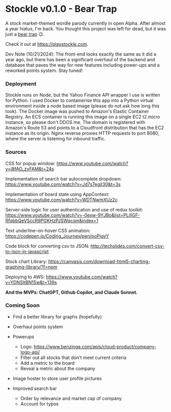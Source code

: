 # Stockle v0.1.0 - Bear Trap

A stock market-themed wordle parody currently in open Alpha. After almost a year hiatus, I'm back. You thought this project was left for dead, but it was just a [bear trap](https://www.investopedia.com/terms/b/beartrap.asp) 😉.

Check it out at https://playstockle.com.

Dev Note (10/21/2024): The front-end looks exactly the same as it did a year ago, but there has been a significant overhaul of the backend and database that paves the way for new features including power-ups and a reworked points system. Stay tuned!

### Deployment

Stockle runs on Node, but the Yahoo Finance API wrapper I use is written for Python. I used Docker to containerise this app into a Python virtual environment inside a node based image (please do not ask how long this took). The Docker image was pushed to Amazon's Elastic Container Registry. An ECS container is running this image on a single EC2 t2.micro instance, so please don't DDOS me. The domain is registered with Amazon's Route 53 and points to a Cloudfront distribution that has the EC2 instance as its origin. Nginx reverse proxies HTTP requests to port 8080, where the server is listening for inbound traffic.

### Sources

CSS for popup window: https://www.youtube.com/watch?v=i8fAO_zyFAM&t=24s

Implementation of search bar autocomplete dropdown: https://www.youtube.com/watch?v=Jd7s7egjt30&t=3s

Implementation of board state using AppContext: https://www.youtube.com/watch?v=WDTNwmXUz2c

Server-side logic for user authentication and use of redux toolkit: https://www.youtube.com/watch?v=-0exw-9YJBo&list=PLillGF-RfqbbQeVSccR9PGKHzPJSWqcsm&index=1

Text underline-on-hover CSS animation: https://codepen.io/Coding_Journey/pen/poPjgyY

Code block for converting csv to JSON: http://techslides.com/convert-csv-to-json-in-javascript

Stock chart Library: https://canvasjs.com/download-html5-charting-graphing-library/?f=npm

Deploying to AWS: https://www.youtube.com/watch?v=YDNSItBN15w&t=139s

<b>And the MVPs: ChatGPT, Github Copilot, and Claude Sonnet.</b>

### Coming Soon

- Find a better library for graphs (hopefully)

- Overhaul points system

- Powerups
  - Logo: https://www.benzinga.com/apis/cloud-product/company-logo-api/
  - Filter out all stocks that don't meet current criteria
  - Add a metric to the board
  - Reveal a metric about the company

- Image hoster to store user profile pictures

- Improved search bar
  - Order by relevance and market cap of company
  - Account for typos
